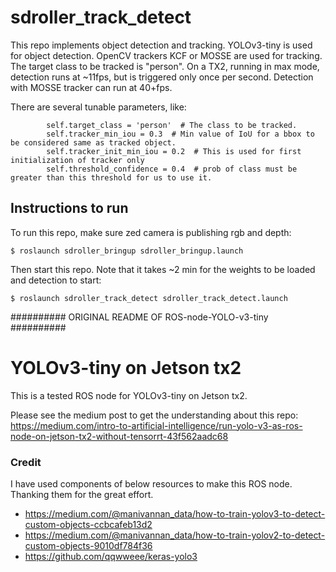 
# sdroller_track_detect
This repo implements object detection and tracking. YOLOv3-tiny is used for object detection. OpenCV trackers KCF or MOSSE are used for tracking. The target class to be tracked is "person". On a TX2, running in max mode, detection runs at ~11fps, but is triggered only once per second. Detection with MOSSE tracker can run at 40+fps.

There are several tunable parameters, like:
```
        self.target_class = 'person'  # The class to be tracked.
        self.tracker_min_iou = 0.3  # Min value of IoU for a bbox to be considered same as tracked object.
        self.tracker_init_min_iou = 0.2  # This is used for first initialization of tracker only
        self.threshold_confidence = 0.4  # prob of class must be greater than this threshold for us to use it.
```

## Instructions to run
To run this repo, make sure zed camera is publishing rgb and depth:
```
$ roslaunch sdroller_bringup sdroller_bringup.launch
```
Then start this repo. Note that it takes ~2 min for the weights to be loaded and detection to start:
```
$ roslaunch sdroller_track_detect sdroller_track_detect.launch
```



########## ORIGINAL README OF ROS-node-YOLO-v3-tiny ##########
# YOLOv3-tiny on Jetson tx2

This is a tested ROS node for YOLOv3-tiny on Jetson tx2.

Please see the medium post to get the understanding about this repo: https://medium.com/intro-to-artificial-intelligence/run-yolo-v3-as-ros-node-on-jetson-tx2-without-tensorrt-43f562aadc68

### Credit

I have used components of below resources to make this ROS node. Thanking them for the great effort.

* https://medium.com/@manivannan_data/how-to-train-yolov3-to-detect-custom-objects-ccbcafeb13d2
* https://medium.com/@manivannan_data/how-to-train-yolov2-to-detect-custom-objects-9010df784f36
* https://github.com/qqwweee/keras-yolo3
